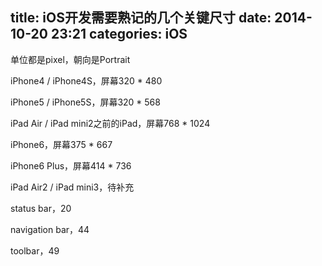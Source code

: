 title: iOS开发需要熟记的几个关键尺寸
date: 2014-10-20 23:21
categories: iOS 
---
单位都是pixel，朝向是Portrait
<!--more-->

iPhone4 / iPhone4S，屏幕320 * 480

iPhone5 / iPhone5S，屏幕320 * 568

iPad Air / iPad mini2之前的iPad，屏幕768 * 1024

iPhone6，屏幕375 * 667

iPhone6 Plus，屏幕414 * 736

iPad Air2 / iPad mini3，待补充

status bar，20

navigation bar，44

toolbar，49
